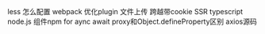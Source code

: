 less 怎么配置
webpack 优化plugin
文件上传
跨越带cookie
SSR
typescript
node.js
组件npm
for aync await
proxy和Object.defineProperty区别
axios源码
